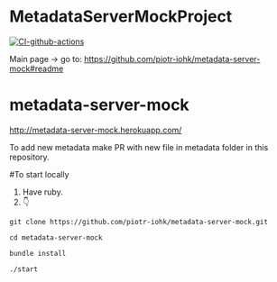 # MetadataServerMockProject

[![CI-github-actions](https://github.com/matimartin/MetadataServerMockProject/actions/workflows/main.yml/badge.svg?branch=master&event=deployment_status)](https://github.com/matimartin/MetadataServerMockProject/actions/workflows/main.yml)

Main page -> go to: https://github.com/piotr-iohk/metadata-server-mock#readme

# metadata-server-mock
http://metadata-server-mock.herokuapp.com/

To add new metadata make PR with new file in metadata folder in this repository.

#To start locally
1. Have ruby.
2. 👇

`git clone https://github.com/piotr-iohk/metadata-server-mock.git`

`cd metadata-server-mock`

`bundle install`

`./start`
